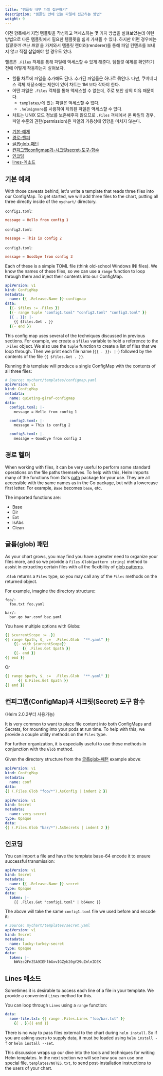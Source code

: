 ```yaml
---
title: "템플릿 내부 파일 접근하기"
description: "템플릿 안에 있는 파일에 접근하는 방법"
weight: 9
---
```


이전 항목에서 지명 템플릿을 작성하고 액세스하는 몇 가지 방법을 살펴보았는데 이런
방법으로 다른 템플릿에서 필요한 템플릿을 쉽게 가져올 수 있다. 하지만 어떤 경우에는
_템플릿이 아닌 파일_ 을 가져와서 템플릿 렌더러(renderer)를 통해 파일 컨텐츠를 보내지
않고 직접 삽입해야 할 경우도 있다.

헬름은 `.Files` 객체를 통해 파일에 액세스할 수 있게 해준다. 템플릿 예제를 확인하기 전에
어떻게 작동하는지 살펴보자.

- 헬름 차트에 파일을 추가해도 된다. 추가된 파일들은 하나로 묶인다.
  다만, 쿠버네티스 객체 저장소에는 제한이 있어
  차트는 1M 보다 작아야 한다. 
- 어떤 파일은 `.Files` 객체를 통해 액세스할 수 없는데,
  주로 보안 상의 이유 때문이다.
  - `templates/`에 있는 파일은 액세스할 수 없다.
  - `.helmignore`를 사용하여 제외된 파일은 액세스할 수 없다.
- 차트는 UNIX 모드 정보를 보존해주지 않으므로
  `.Files` 객체에서 온 파일의 경우, 파일 수준의 권한(permission)은
  파일의 가용성에 영향을 미치지 않는다.

<!-- (see https://github.com/jonschlinkert/markdown-toc) -->

<!-- toc -->

- [기본-예제](#기본-예제)
- [경로-헬퍼](#경로-헬퍼)
- [글롭glob-패턴](#글롭glob-패턴)
- [컨피그맵configmap과-시크릿secret-도구-함수](#컨피그맵configmap과-시크릿secret-도구-함수)
- [인코딩](#인코딩)
- [lines-메소드](#lines-메소드)

<!-- tocstop -->

## 기본 예제

With those caveats behind, let's write a template that reads three files into
our ConfigMap. To get started, we will add three files to the chart, putting all
three directly inside of the `mychart/` directory.

`config1.toml`:

```toml
message = Hello from config 1
```

`config2.toml`:

```toml
message = This is config 2
```

`config3.toml`:

```toml
message = Goodbye from config 3
```

Each of these is a simple TOML file (think old-school Windows INI files). We
know the names of these files, so we can use a `range` function to loop through
them and inject their contents into our ConfigMap.

```yaml
apiVersion: v1
kind: ConfigMap
metadata:
  name: {{ .Release.Name }}-configmap
data:
  {{- $files := .Files }}
  {{- range tuple "config1.toml" "config2.toml" "config3.toml" }}
  {{ . }}: |-
    {{ $files.Get . }}
  {{- end }}
```

This config map uses several of the techniques discussed in previous sections.
For example, we create a `$files` variable to hold a reference to the `.Files`
object. We also use the `tuple` function to create a list of files that we loop
through. Then we print each file name (`{{ . }}: |-`) followed by the contents
of the file `{{ $files.Get . }}`.

Running this template will produce a single ConfigMap with the contents of all
three files:

```yaml
# Source: mychart/templates/configmap.yaml
apiVersion: v1
kind: ConfigMap
metadata:
  name: quieting-giraf-configmap
data:
  config1.toml: |-
    message = Hello from config 1

  config2.toml: |-
    message = This is config 2

  config3.toml: |-
    message = Goodbye from config 3
```

## 경로 헬퍼

When working with files, it can be very useful to perform some standard
operations on the file paths themselves. To help with this, Helm imports many of
the functions from Go's [path](https://golang.org/pkg/path/) package for your
use. They are all accessible with the same names as in the Go package, but with
a lowercase first letter. For example, `Base` becomes `base`, etc.

The imported functions are:
- Base
- Dir
- Ext
- IsAbs
- Clean

## 글롭(glob) 패턴

As your chart grows, you may find you have a greater need to organize your files
more, and so we provide a `Files.Glob(pattern string)` method to assist in
extracting certain files with all the flexibility of [glob
patterns](https://godoc.org/github.com/gobwas/glob).

`.Glob` returns a `Files` type, so you may call any of the `Files` methods on
the returned object.

For example, imagine the directory structure:

```
foo/:
  foo.txt foo.yaml

bar/:
  bar.go bar.conf baz.yaml
```

You have multiple options with Globs:


```yaml
{{ $currentScope := .}}
{{ range $path, $_ :=  .Files.Glob  "**.yaml" }}
    {{- with $currentScope}}
        {{ .Files.Get $path }}
    {{- end }}
{{ end }}
```

Or

```yaml
{{ range $path, $_ :=  .Files.Glob  "**.yaml" }}
      {{ $.Files.Get $path }}
{{ end }}
```

## 컨피그맵(ConfigMap)과 시크릿(Secret) 도구 함수

(Helm 2.0.2부터 사용가능)

It is very common to want to place file content into both ConfigMaps and
Secrets, for mounting into your pods at run time. To help with this, we provide
a couple utility methods on the `Files` type.

For further organization, it is especially useful to use these methods in
conjunction with the `Glob` method.

Given the directory structure from the [글롭glob-패턴](#글롭glob-패턴) example above:

```yaml
apiVersion: v1
kind: ConfigMap
metadata:
  name: conf
data:
{{ (.Files.Glob "foo/*").AsConfig | indent 2 }}
---
apiVersion: v1
kind: Secret
metadata:
  name: very-secret
type: Opaque
data:
{{ (.Files.Glob "bar/*").AsSecrets | indent 2 }}
```

## 인코딩

You can import a file and have the template base-64 encode it to ensure
successful transmission:

```yaml
apiVersion: v1
kind: Secret
metadata:
  name: {{ .Release.Name }}-secret
type: Opaque
data:
  token: |-
    {{ .Files.Get "config1.toml" | b64enc }}
```

The above will take the same `config1.toml` file we used before and encode it:

```yaml
# Source: mychart/templates/secret.yaml
apiVersion: v1
kind: Secret
metadata:
  name: lucky-turkey-secret
type: Opaque
data:
  token: |-
    bWVzc2FnZSA9IEhlbGxvIGZyb20gY29uZmlnIDEK
```

## Lines 메소드

Sometimes it is desirable to access each line of a file in your template. We
provide a convenient `Lines` method for this.

You can loop through `Lines` using a `range` function:

```yaml
data:
  some-file.txt: {{ range .Files.Lines "foo/bar.txt" }}
    {{ . }}{{ end }}
```

There is no way to pass files external to the chart during `helm
install`. So if you are asking users to supply data, it must be loaded using
`helm install -f` or `helm install --set`.

This discussion wraps up our dive into the tools and techniques for writing Helm
templates. In the next section we will see how you can use one special file,
`templates/NOTES.txt`, to send post-installation instructions to the users of
your chart.
